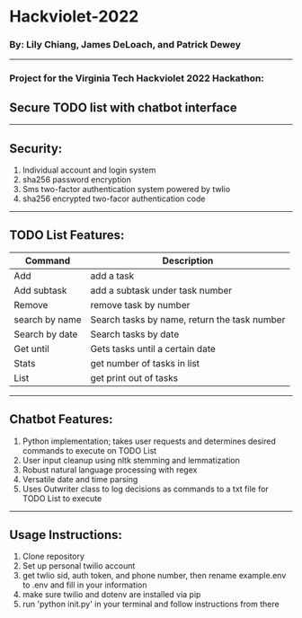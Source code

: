 # Hackviolet-2022  
### By: Lily Chiang, James DeLoach, and Patrick Dewey  
  
---  
  
### Project for the Virginia Tech Hackviolet 2022 Hackathon:  
  
## Secure TODO list with chatbot interface  

---

## Security:  
1) Individual account and login system  
2) sha256 password encryption  
3) Sms two-factor authentication system powered by twlio  
4) sha256 encrypted two-facor authentication code
  
---  

## TODO List Features:  
| Command | Description |  
| ----------- | ----------- |  
| Add | add a task |  
| Add subtask | add a subtask under task number |  
| Remove | remove task by number |  
| search by name | Search tasks by name, return the task number |  
| Search by date | Search tasks by date |  
| Get until | Gets tasks until a certain date |  
| Stats | get number of tasks in list |  
| List | get print out of tasks |  

---

## Chatbot Features:  
1)  Python implementation; takes user requests and determines desired commands to execute on TODO List
2)  User input cleanup using nltk stemming and lemmatization
3)  Robust natural language processing with regex
4)  Versatile date and time parsing
5)  Uses Outwriter class to log decisions as commands to a txt file for TODO List to execute

---  
## Usage Instructions:  
1) Clone repository  
2) Set up personal twilio account
3) get twlio sid, auth token, and phone number, then rename example.env to .env and fill in your information  
4) make sure twilio and dotenv are installed via pip
5) run 'python init.py' in your terminal and follow instructions from there

